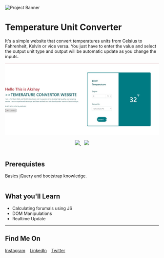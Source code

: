 ![Project Banner](./assets/preview.gif "This will be the final output")

# Temperature Unit Converter

It's a simple website that convert temperatures units from Celsius to Fahrenheit, Kelvin or vice versa. You just have to enter the value and select the output unit type and output will be automatic update as you change the inputs.

![Output Snip](./assets/output.png "This will be the final output")

<p align ="center">
      <a href="https://8w48qd.csb.app/?inputDegree=0">
          <img src="https://raw.githubusercontent.com/add-new/assets/main/editBtn.svg" width="180"  height="auto">
    </a> &ensp;
      <a href="https://karan-kmr.github.io/temperature-converter/" target="_blank">
      <img src="https://raw.githubusercontent.com/add-new/assets/main/demoBtn.svg" width="180"  height="auto">
    </a></br>
</br>
</p>

## Prerequistes

<p>
Basics jQuery and bootstrap knowledge.
</br>
</br>
</p>

## What you'll Learn

- Calculating forumals using JS
- DOM Manipulations
- Realtime Update

---

## Find Me On

<p>
<a href="https://instagram.com/akshay_kate_007
">Instagram</a> &ensp;
<a href="www.linkedin.com/in/dev-akshaykate">LinkedIn</a> &ensp;
<a href="https://twitter.com/Dev_AkshayKate">Twitter</a> &ensp;
</p>

